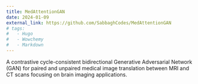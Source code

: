 ```yaml
---
title: MedAttentionGAN
date: 2024-01-09
external_link: https://github.com/SabbaghCodes/MedAttentionGAN 
# tags:
#   - Hugo
#   - Wowchemy
#   - Markdown
---
```


A contrastive cycle-consistent bidirectional Generative Adversarial Network (GAN) for paired and unpaired medical image translation between MRI and CT scans focusing on brain imaging applications.
<!--more-->
